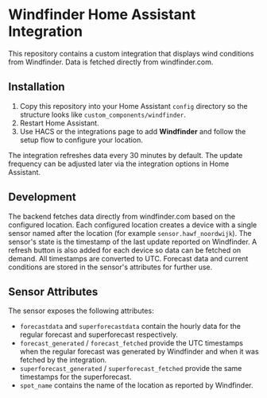 # Windfinder Home Assistant Integration

This repository contains a custom integration that displays wind conditions from Windfinder. Data is fetched directly from windfinder.com.

## Installation

1. Copy this repository into your Home Assistant `config` directory so the structure looks like `custom_components/windfinder`.
2. Restart Home Assistant.
3. Use HACS or the integrations page to add **Windfinder** and follow the setup flow to configure your location.

The integration refreshes data every 30 minutes by default. The update frequency
can be adjusted later via the integration options in Home Assistant.

## Development

The backend fetches data directly from windfinder.com based on the configured
location. Each configured location creates a device with a single sensor named
after the location (for example `sensor.hawf_noordwijk`). The sensor's state is
the timestamp of the last update reported on Windfinder. A refresh button is
also added for each device so data can be fetched on demand. All timestamps are
converted to UTC. Forecast data and current conditions are stored in the
sensor's attributes for further use.

## Sensor Attributes

The sensor exposes the following attributes:

- `forecastdata` and `superforecastdata` contain the hourly data for the regular
  forecast and superforecast respectively.
- `forecast_generated` / `forecast_fetched` provide the UTC timestamps when the
  regular forecast was generated by Windfinder and when it was fetched by the
  integration.
- `superforecast_generated` / `superforecast_fetched` provide the same
  timestamps for the superforecast.
- `spot_name` contains the name of the location as reported by Windfinder.
